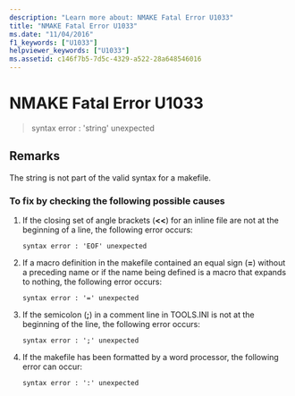 ```yaml
---
description: "Learn more about: NMAKE Fatal Error U1033"
title: "NMAKE Fatal Error U1033"
ms.date: "11/04/2016"
f1_keywords: ["U1033"]
helpviewer_keywords: ["U1033"]
ms.assetid: c146f7b5-7d5c-4329-a522-28a648546016
---
```

# NMAKE Fatal Error U1033

> syntax error : 'string' unexpected

## Remarks

The string is not part of the valid syntax for a makefile.

### To fix by checking the following possible causes

1. If the closing set of angle brackets (**<<**) for an inline file are not at the beginning of a line, the following error occurs:

    ```
    syntax error : 'EOF' unexpected
    ```

1. If a macro definition in the makefile contained an equal sign (**=**) without a preceding name or if the name being defined is a macro that expands to nothing, the following error occurs:

    ```
    syntax error : '=' unexpected
    ```

1. If the semicolon (**;**) in a comment line in TOOLS.INI is not at the beginning of the line, the following error occurs:

    ```
    syntax error : ';' unexpected
    ```

1. If the makefile has been formatted by a word processor, the following error can occur:

    ```
    syntax error : ':' unexpected
    ```
